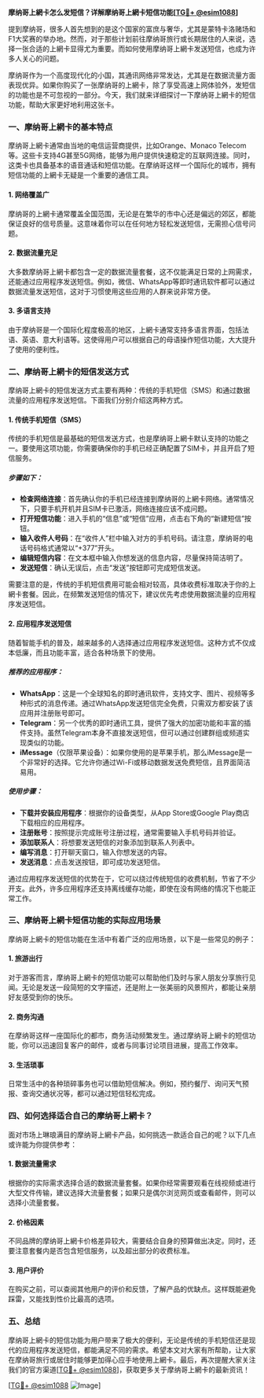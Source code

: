 **摩纳哥上網卡怎么发短信？详解摩纳哥上網卡短信功能[[TG💪+ @esim1088](https://t.me/s/esim1088)]**

提到摩纳哥，很多人首先想到的是这个国家的富庶与奢华，尤其是蒙特卡洛赌场和F1大奖赛的举办地。然而，对于那些计划前往摩纳哥旅行或长期居住的人来说，选择一张合适的上網卡显得尤为重要。而如何使用摩纳哥上網卡发送短信，也成为许多人关心的问题。

摩纳哥作为一个高度现代化的小国，其通讯网络非常发达，尤其是在数据流量方面表现优异。如果你购买了一张摩纳哥的上網卡，除了享受高速上网体验外，发短信的功能也是不可忽视的一部分。今天，我们就来详细探讨一下摩纳哥上網卡的短信功能，帮助大家更好地利用这张卡。

### 一、摩纳哥上網卡的基本特点

摩纳哥上網卡通常由当地的电信运营商提供，比如Orange、Monaco Telecom等。这些卡支持4G甚至5G网络，能够为用户提供快速稳定的互联网连接。同时，这类卡也具备基本的语音通话和短信功能。在摩纳哥这样一个国际化的城市，拥有短信功能的上網卡无疑是一个重要的通信工具。

#### 1. 网络覆盖广
摩纳哥的上網卡通常覆盖全国范围，无论是在繁华的市中心还是偏远的郊区，都能保证良好的信号质量。这意味着你可以在任何地方轻松发送短信，无需担心信号问题。

#### 2. 数据流量充足
大多数摩纳哥上網卡都包含一定的数据流量套餐，这不仅能满足日常的上网需求，还能通过应用程序发送短信。例如，微信、WhatsApp等即时通讯软件都可以通过数据流量发送短信，这对于习惯使用这些应用的人群来说非常方便。

#### 3. 多语言支持
由于摩纳哥是一个国际化程度极高的地区，上網卡通常支持多语言界面，包括法语、英语、意大利语等。这使得用户可以根据自己的母语操作短信功能，大大提升了使用的便利性。

### 二、摩纳哥上網卡的短信发送方式

摩纳哥上網卡的短信发送方式主要有两种：传统的手机短信（SMS）和通过数据流量的应用程序发送短信。下面我们分别介绍这两种方式。

#### 1. 传统手机短信（SMS）
传统的手机短信是最基础的短信发送方式，也是摩纳哥上網卡默认支持的功能之一。要使用这项功能，你需要确保你的手机已经正确配置了SIM卡，并且开启了短信服务。

##### 步骤如下：
- **检查网络连接**：首先确认你的手机已经连接到摩纳哥的上網卡网络。通常情况下，只要手机开机并且SIM卡已激活，网络连接应该不成问题。
- **打开短信功能**：进入手机的“信息”或“短信”应用，点击右下角的“新建短信”按钮。
- **输入收件人号码**：在“收件人”栏中输入对方的手机号码。请注意，摩纳哥的电话号码格式通常以“+377”开头。
- **编辑短信内容**：在文本框中输入你想发送的信息内容，尽量保持简洁明了。
- **发送短信**：确认无误后，点击“发送”按钮即可完成短信发送。

需要注意的是，传统的手机短信费用可能会相对较高，具体收费标准取决于你的上網卡套餐。因此，在频繁发送短信的情况下，建议优先考虑使用数据流量的应用程序发送短信。

#### 2. 应用程序发送短信
随着智能手机的普及，越来越多的人选择通过应用程序发送短信。这种方式不仅成本低廉，而且功能丰富，适合各种场景下的使用。

##### 推荐的应用程序：
- **WhatsApp**：这是一个全球知名的即时通讯软件，支持文字、图片、视频等多种形式的消息传递。通过WhatsApp发送短信完全免费，只需双方都安装了该应用并注册账号即可。
- **Telegram**：另一个优秀的即时通讯工具，提供了强大的加密功能和丰富的插件支持。虽然Telegram本身不直接发送短信，但可以通过创建群组或频道实现类似的功能。
- **iMessage**（仅限苹果设备）：如果你使用的是苹果手机，那么iMessage是一个非常好的选择。它允许你通过Wi-Fi或移动数据发送免费短信，且界面简洁易用。

##### 使用步骤：
- **下载并安装应用程序**：根据你的设备类型，从App Store或Google Play商店下载相应的应用程序。
- **注册账号**：按照提示完成账号注册过程，通常需要输入手机号码并验证。
- **添加联系人**：将想要发送短信的对象添加到联系人列表中。
- **编写消息**：打开聊天窗口，输入你想发送的内容。
- **发送消息**：点击发送按钮，即可成功发送短信。

通过应用程序发送短信的优势在于，它可以绕过传统短信的收费机制，节省了不少开支。此外，许多应用程序还支持离线缓存功能，即使在没有网络的情况下也能正常工作。

### 三、摩纳哥上網卡短信功能的实际应用场景

摩纳哥上網卡的短信功能在生活中有着广泛的应用场景，以下是一些常见的例子：

#### 1. 旅游出行
对于游客而言，摩纳哥上網卡的短信功能可以帮助他们及时与家人朋友分享旅行见闻。无论是发送一段简短的文字描述，还是附上一张美丽的风景照片，都能让亲朋好友感受到你的快乐。

#### 2. 商务沟通
在摩纳哥这样一座国际化的都市，商务活动频繁发生。通过摩纳哥上網卡的短信功能，你可以迅速回复客户的邮件，或者与同事讨论项目进展，提高工作效率。

#### 3. 生活琐事
日常生活中的各种琐碎事务也可以借助短信解决。例如，预约餐厅、询问天气预报、查询交通状况等，都可以通过短信轻松完成。

### 四、如何选择适合自己的摩纳哥上網卡？

面对市场上琳琅满目的摩纳哥上網卡产品，如何挑选一款适合自己的呢？以下几点或许能为你提供参考：

#### 1. 数据流量需求
根据你的实际需求选择合适的数据流量套餐。如果你经常需要观看在线视频或进行大型文件传输，建议选择大流量套餐；如果只是偶尔浏览网页或查看邮件，则可以选择小流量套餐。

#### 2. 价格因素
不同品牌的摩纳哥上網卡价格差异较大，需要结合自身的预算做出决定。同时，还要注意套餐内是否包含短信服务，以及超出部分的收费标准。

#### 3. 用户评价
在购买之前，可以查阅其他用户的评价和反馈，了解产品的优缺点。这样既能避免踩雷，又能找到性价比最高的选项。

### 五、总结

摩纳哥上網卡的短信功能为用户带来了极大的便利，无论是传统的手机短信还是现代的应用程序发送短信，都能满足不同的需求。希望本文对大家有所帮助，让大家在摩纳哥旅行或居住时能够更加得心应手地使用上網卡。最后，再次提醒大家关注我们的官方渠道[[TG💪+ @esim1088](https://t.me/s/esim1088)]，获取更多关于摩纳哥上網卡的最新资讯！

[[TG💪+ @esim1088](https://t.me/s/esim1088) ![Image](https://i.postimg.cc/4NQfJmqS/Snipaste-2025-05-13-00-14-12.png)]
